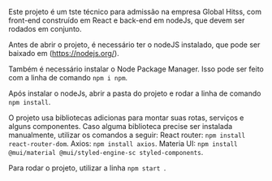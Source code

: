 Este projeto é um tste técnico para admissão na empresa Global Hitss, com front-end construído em React e back-end em nodeJs, que devem ser rodados em conjunto.

Antes de abrir o projeto, é necessário ter o nodeJS instalado, que pode ser baixado em (https://nodejs.org/).

Também é necessário instalar o Node Package Manager. Isso pode ser feito com a linha de comando `npm i npm`.

Após instalar o nodeJs, abrir a pasta do projeto e rodar a linha de comando `npm install`.

O projeto usa bibliotecas adicionas para montar suas rotas, serviços e alguns componentes. Caso alguma biblioteca precise ser instalada manualmente, utilizar os comandos a seguir:
React router: `npm install react-router-dom`.
Axios: `npm install axios`.
Materia UI: `npm install @mui/material @mui/styled-engine-sc styled-components`.

Para rodar o projeto, utilizar a linha `npm start `.
